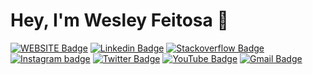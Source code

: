 # Hey, I'm Wesley Feitosa 👋

[![WEBSITE Badge](https://img.shields.io/badge/-Website-0a5d8a?style=flat-square&logo=Mixer&logoColor=white&link=https://wesleyfeitosa.com.br)](https://wesleyfeitosa.com.br)
[![Linkedin Badge](https://img.shields.io/badge/-LinkedIn-0a5d8a?style=flat-square&logo=Linkedin&logoColor=white&link=https://www.linkedin.com/in/wesley-feitosa/)](https://www.linkedin.com/in/wesley-feitosa/)
[![Stackoverflow Badge](https://img.shields.io/badge/-Stackoverflow-0a5d8a?style=flat-square&logo=Stackoverflow&logoColor=white&link=https://pt.stackoverflow.com/users/148040/wesley-feitosa)](https://pt.stackoverflow.com/users/148040/wesley-feitosa)
[![Instagram badge](https://img.shields.io/badge/-Instagram-0a5d8a?style=flat-square&logo=Instagram&logoColor=white&link=https://www.instagram.com/jwesleyfeitosa)](https://www.instagram.com/jwesleyfeitosa)
[![Twitter Badge](https://img.shields.io/badge/-Twitter-0a5d8a?style=flat-square&logo=twitter&logoColor=white&link=https://twitter.com/wesleyfeitosa0)](https://twitter.com/wesleyfeitosa0)
[![YouTube Badge](https://img.shields.io/badge/-YouTube-0a5d8a?style=flat-square&logo=YouTube&logoColor=white&link=https://www.youtube.com/user/iPlayerBoss)](https://www.youtube.com/user/iPlayerBoss)
[![Gmail Badge](https://img.shields.io/badge/-Gmail-0a5d8a?style=flat-square&logo=Gmail&logoColor=white&link=mailto:jwesleydasilva@gmail.com)](mailto:jwesleydasilva@gmail.com)
